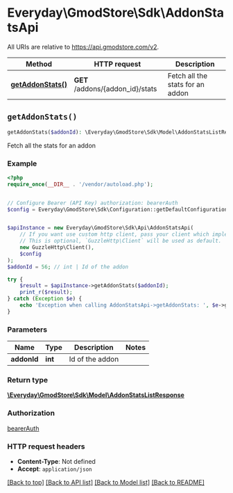 # Everyday\GmodStore\Sdk\AddonStatsApi

All URIs are relative to https://api.gmodstore.com/v2.

Method | HTTP request | Description
------------- | ------------- | -------------
[**getAddonStats()**](AddonStatsApi.md#getAddonStats) | **GET** /addons/{addon_id}/stats | Fetch all the stats for an addon


## `getAddonStats()`

```php
getAddonStats($addonId): \Everyday\GmodStore\Sdk\Model\AddonStatsListResponse
```

Fetch all the stats for an addon

### Example

```php
<?php
require_once(__DIR__ . '/vendor/autoload.php');


// Configure Bearer (API Key) authorization: bearerAuth
$config = Everyday\GmodStore\Sdk\Configuration::getDefaultConfiguration()->setAccessToken('YOUR_ACCESS_TOKEN');


$apiInstance = new Everyday\GmodStore\Sdk\Api\AddonStatsApi(
    // If you want use custom http client, pass your client which implements `GuzzleHttp\ClientInterface`.
    // This is optional, `GuzzleHttp\Client` will be used as default.
    new GuzzleHttp\Client(),
    $config
);
$addonId = 56; // int | Id of the addon

try {
    $result = $apiInstance->getAddonStats($addonId);
    print_r($result);
} catch (Exception $e) {
    echo 'Exception when calling AddonStatsApi->getAddonStats: ', $e->getMessage(), PHP_EOL;
}
```

### Parameters

Name | Type | Description  | Notes
------------- | ------------- | ------------- | -------------
 **addonId** | **int**| Id of the addon |

### Return type

[**\Everyday\GmodStore\Sdk\Model\AddonStatsListResponse**](../Model/AddonStatsListResponse.md)

### Authorization

[bearerAuth](../../README.md#bearerAuth)

### HTTP request headers

- **Content-Type**: Not defined
- **Accept**: `application/json`

[[Back to top]](#) [[Back to API list]](../../README.md#endpoints)
[[Back to Model list]](../../README.md#models)
[[Back to README]](../../README.md)
